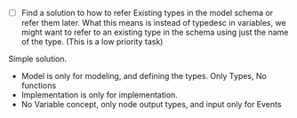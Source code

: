 

- [ ] Find a solution to how to refer Existing types in the model schema or refer them later. What this means is instead of typedesc in variables, we might want to refer to an existing type in the schema using just the name of the type. (This is a low priority task)



Simple solution. 
 - Model is only for modeling, and defining the types. Only Types, No functions
 - Implementation is only for implementation.
 - No Variable concept, only node output types, and input only for Events

